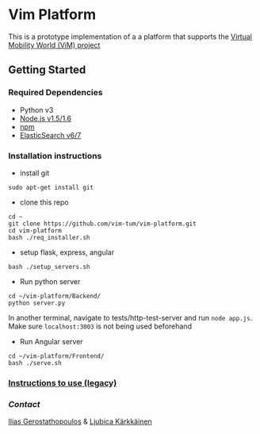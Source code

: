 # Vim Platform

This is a prototype implementation of a a platform that supports the [Virtual Mobility World (ViM) project](https://vim-project.org/)

## Getting Started

### Required Dependencies
- Python v3
- [Node.js v1.5/1.6](https://nodejs.org/en/download/)
- [npm](https://www.npmjs.com/get-npm)
- [ElasticSearch v6/7](https://www.elastic.co/products/elasticsearch)

### Installation instructions
* install git
```
sudo apt-get install git
```
* clone this repo
```
cd ~
git clone https://github.com/vim-tum/vim-platform.git
cd vim-platform
bash ./req_installer.sh
```
* setup flask, express, angular
```
bash ./setup_servers.sh
```
* Run python server
```
cd ~/vim-platform/Backend/
python server.py
```
In another terminal, navigate to tests/http-test-server and run `node app.js`. Make sure `localhost:3003` is not being used beforehand


* Run Angular server
```
cd ~/vim-platform/Frontend/
bash ./serve.sh
```

### [Instructions to use (legacy)](https://github.com/alinaciuysal/OEDA/wiki/Instructions-to-use)


### _Contact_
[Ilias Gerostathopoulos](http://wwwbroy.in.tum.de/~gerostat/) & [Ljubica Kärkkäinen](https://www.cm.in.tum.de/en/research-group/ljubicak/)
